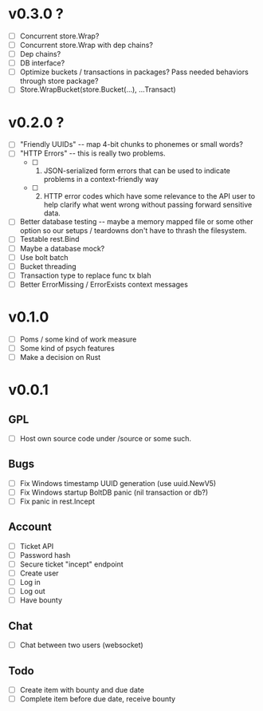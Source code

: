 # v0.3.0 ?

- [ ] Concurrent store.Wrap?
- [ ] Concurrent store.Wrap with dep chains?
- [ ] Dep chains?
- [ ] DB interface?
- [ ] Optimize buckets / transactions in packages?  Pass needed behaviors
   through store package?
- [ ] Store.WrapBucket(store.Bucket(...), ...Transact)

# v0.2.0 ?

- [ ] "Friendly UUIDs" -- map 4-bit chunks to phonemes or small words?
- [ ] "HTTP Errors" -- this is really two problems.
  - [ ] 1. JSON-serialized form errors that can be used to indicate problems
       in a context-friendly way
  - [ ] 2. HTTP error codes which have some relevance to the API user to help
       clarify what went wrong without passing forward sensitive data.
- [ ] Better database testing -- maybe a memory mapped file or some other
   option so our setups / teardowns don't have to thrash the filesystem.
- [ ] Testable rest.Bind
- [ ] Maybe a database mock?
- [ ] Use bolt batch
- [ ] Bucket threading
- [ ] Transaction type to replace func tx blah
- [ ] Better ErrorMissing / ErrorExists context messages

# v0.1.0

- [ ] Poms / some kind of work measure
- [ ] Some kind of psych features
- [ ] Make a decision on Rust

# v0.0.1

## GPL

- [ ] Host own source code under /source or some such.

## Bugs

- [ ] Fix Windows timestamp UUID generation (use uuid.NewV5)
- [ ] Fix Windows startup BoltDB panic (nil transaction or db?)
- [ ] Fix panic in rest.Incept

## Account

- [ ] Ticket API
- [ ] Password hash
- [ ] Secure ticket "incept" endpoint
- [ ] Create user
- [ ] Log in
- [ ] Log out
- [ ] Have bounty

## Chat

- [ ] Chat between two users (websocket)

## Todo

- [ ] Create item with bounty and due date
- [ ] Complete item before due date, receive bounty
